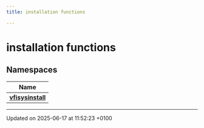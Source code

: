 ```yaml
---
title: installation functions

---
```


# installation functions



## Namespaces

| Name           |
| -------------- |
| **[vfisysinstall](namespacevfisysinstall.md)**  |






-------------------------------

Updated on 2025-06-17 at 11:52:23 +0100